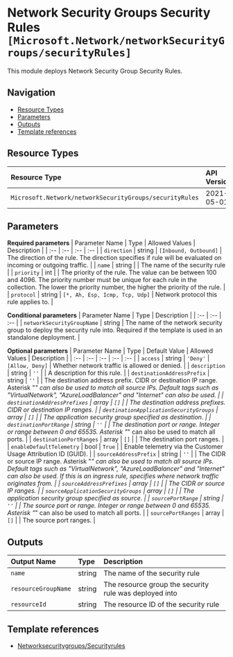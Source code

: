 # Network Security Groups Security Rules `[Microsoft.Network/networkSecurityGroups/securityRules]`

This module deploys Network Security Group Security Rules.

## Navigation

- [Resource Types](#Resource-Types)
- [Parameters](#Parameters)
- [Outputs](#Outputs)
- [Template references](#Template-references)

## Resource Types

| Resource Type | API Version |
| :-- | :-- |
| `Microsoft.Network/networkSecurityGroups/securityRules` | 2021-05-01 |

## Parameters

**Required parameters**
| Parameter Name | Type | Allowed Values | Description |
| :-- | :-- | :-- | :-- |
| `direction` | string | `[Inbound, Outbound]` | The direction of the rule. The direction specifies if rule will be evaluated on incoming or outgoing traffic. |
| `name` | string |  | The name of the security rule |
| `priority` | int |  | The priority of the rule. The value can be between 100 and 4096. The priority number must be unique for each rule in the collection. The lower the priority number, the higher the priority of the rule. |
| `protocol` | string | `[*, Ah, Esp, Icmp, Tcp, Udp]` | Network protocol this rule applies to. |

**Conditional parameters**
| Parameter Name | Type | Description |
| :-- | :-- | :-- |
| `networkSecurityGroupName` | string | The name of the network security group to deploy the security rule into. Required if the template is used in an standalone deployment. |

**Optional parameters**
| Parameter Name | Type | Default Value | Allowed Values | Description |
| :-- | :-- | :-- | :-- | :-- |
| `access` | string | `'Deny'` | `[Allow, Deny]` | Whether network traffic is allowed or denied. |
| `description` | string | `''` |  | A description for this rule. |
| `destinationAddressPrefix` | string | `''` |  | The destination address prefix. CIDR or destination IP range. Asterisk "*" can also be used to match all source IPs. Default tags such as "VirtualNetwork", "AzureLoadBalancer" and "Internet" can also be used. |
| `destinationAddressPrefixes` | array | `[]` |  | The destination address prefixes. CIDR or destination IP ranges. |
| `destinationApplicationSecurityGroups` | array | `[]` |  | The application security group specified as destination. |
| `destinationPortRange` | string | `''` |  | The destination port or range. Integer or range between 0 and 65535. Asterisk "*" can also be used to match all ports. |
| `destinationPortRanges` | array | `[]` |  | The destination port ranges. |
| `enableDefaultTelemetry` | bool | `True` |  | Enable telemetry via the Customer Usage Attribution ID (GUID). |
| `sourceAddressPrefix` | string | `''` |  | The CIDR or source IP range. Asterisk "*" can also be used to match all source IPs. Default tags such as "VirtualNetwork", "AzureLoadBalancer" and "Internet" can also be used. If this is an ingress rule, specifies where network traffic originates from. |
| `sourceAddressPrefixes` | array | `[]` |  | The CIDR or source IP ranges. |
| `sourceApplicationSecurityGroups` | array | `[]` |  | The application security group specified as source. |
| `sourcePortRange` | string | `''` |  | The source port or range. Integer or range between 0 and 65535. Asterisk "*" can also be used to match all ports. |
| `sourcePortRanges` | array | `[]` |  | The source port ranges. |


## Outputs

| Output Name | Type | Description |
| :-- | :-- | :-- |
| `name` | string | The name of the security rule |
| `resourceGroupName` | string | The resource group the security rule was deployed into |
| `resourceId` | string | The resource ID of the security rule |

## Template references

- [Networksecuritygroups/Securityrules](https://docs.microsoft.com/en-us/azure/templates/Microsoft.Network/2021-05-01/networkSecurityGroups/securityRules)
